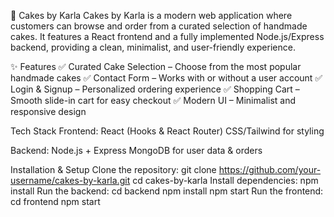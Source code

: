 🍰 Cakes by Karla
Cakes by Karla is a modern web application where customers can browse and order from a curated selection of handmade cakes. 
It features a React frontend and a fully implemented Node.js/Express backend, providing a clean, minimalist, and user-friendly experience.

✨ Features
✅ Curated Cake Selection – Choose from the most popular handmade cakes
✅ Contact Form – Works with or without a user account
✅ Login & Signup – Personalized ordering experience
✅ Shopping Cart – Smooth slide-in cart for easy checkout
✅ Modern UI – Minimalist and responsive design

Tech Stack
Frontend:
React (Hooks & React Router)
CSS/Tailwind for styling

Backend:
Node.js + Express
MongoDB for user data & orders

Installation & Setup
Clone the repository:
git clone https://github.com/your-username/cakes-by-karla.git
cd cakes-by-karla
Install dependencies:
npm install
Run the backend:
cd backend
npm install
npm start
Run the frontend:
cd frontend
npm start

